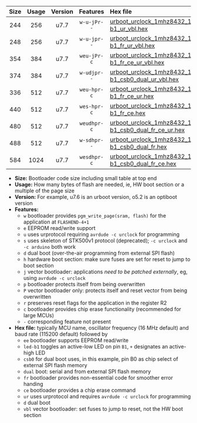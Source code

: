 |Size|Usage|Version|Features|Hex file|
|:-:|:-:|:-:|:-:|:--|
|244|256|u7.7|`w-u-jPr--`|[urboot_urclock_1mhz8432_19200bps_led-b1_ur_vbl.hex](https://raw.githubusercontent.com/stefanrueger/urboot.hex/main/boards/urclock/fcpu_1mhz8432/19200_bps/urboot_urclock_1mhz8432_19200bps_led-b1_ur_vbl.hex)|
|248|256|u7.7|`w-u-jpr--`|[urboot_urclock_1mhz8432_19200bps_led-b1_fr_ur_vbl.hex](https://raw.githubusercontent.com/stefanrueger/urboot.hex/main/boards/urclock/fcpu_1mhz8432/19200_bps/urboot_urclock_1mhz8432_19200bps_led-b1_fr_ur_vbl.hex)|
|354|384|u7.7|`weu-jPr-c`|[urboot_urclock_1mhz8432_19200bps_ee_led-b1_fr_ce_ur_vbl.hex](https://raw.githubusercontent.com/stefanrueger/urboot.hex/main/boards/urclock/fcpu_1mhz8432/19200_bps/urboot_urclock_1mhz8432_19200bps_ee_led-b1_fr_ce_ur_vbl.hex)|
|374|384|u7.7|`w-udjpr--`|[urboot_urclock_1mhz8432_19200bps_led-b1_csb0_dual_ur_vbl.hex](https://raw.githubusercontent.com/stefanrueger/urboot.hex/main/boards/urclock/fcpu_1mhz8432/19200_bps/urboot_urclock_1mhz8432_19200bps_led-b1_csb0_dual_ur_vbl.hex)|
|336|512|u7.7|`weu-hpr-c`|[urboot_urclock_1mhz8432_19200bps_ee_led-b1_fr_ce_ur.hex](https://raw.githubusercontent.com/stefanrueger/urboot.hex/main/boards/urclock/fcpu_1mhz8432/19200_bps/urboot_urclock_1mhz8432_19200bps_ee_led-b1_fr_ce_ur.hex)|
|440|512|u7.7|`wes-hpr-c`|[urboot_urclock_1mhz8432_19200bps_ee_led-b1_fr_ce.hex](https://raw.githubusercontent.com/stefanrueger/urboot.hex/main/boards/urclock/fcpu_1mhz8432/19200_bps/urboot_urclock_1mhz8432_19200bps_ee_led-b1_fr_ce.hex)|
|480|512|u7.7|`weudhpr-c`|[urboot_urclock_1mhz8432_19200bps_ee_led-b1_csb0_dual_fr_ce_ur.hex](https://raw.githubusercontent.com/stefanrueger/urboot.hex/main/boards/urclock/fcpu_1mhz8432/19200_bps/urboot_urclock_1mhz8432_19200bps_ee_led-b1_csb0_dual_fr_ce_ur.hex)|
|488|512|u7.7|`w-sdhpr--`|[urboot_urclock_1mhz8432_19200bps_led-b1_csb0_dual_fr.hex](https://raw.githubusercontent.com/stefanrueger/urboot.hex/main/boards/urclock/fcpu_1mhz8432/19200_bps/urboot_urclock_1mhz8432_19200bps_led-b1_csb0_dual_fr.hex)|
|584|1024|u7.7|`wesdhpr-c`|[urboot_urclock_1mhz8432_19200bps_ee_led-b1_csb0_dual_fr_ce.hex](https://raw.githubusercontent.com/stefanrueger/urboot.hex/main/boards/urclock/fcpu_1mhz8432/19200_bps/urboot_urclock_1mhz8432_19200bps_ee_led-b1_csb0_dual_fr_ce.hex)|

- **Size:** Bootloader code size including small table at top end
- **Usage:** How many bytes of flash are needed, ie, HW boot section or a multiple of the page size
- **Version:** For example, u7.6 is an urboot version, o5.2 is an optiboot version
- **Features:**
  + `w` bootloader provides `pgm_write_page(sram, flash)` for the application at `FLASHEND-4+1`
  + `e` EEPROM read/write support
  + `u` uses urprotocol requiring `avrdude -c urclock` for programming
  + `s` uses skeleton of STK500v1 protocol (deprecated); `-c urclock` and `-c arduino` both work
  + `d` dual boot (over-the-air programming from external SPI flash)
  + `h` hardware boot section: make sure fuses are set for reset to jump to boot section
  + `j` vector bootloader: applications *need to be patched externally*, eg, using `avrdude -c urclock`
  + `p` bootloader protects itself from being overwritten
  + `P` vector bootloader only: protects itself and reset vector from being overwritten
  + `r` preserves reset flags for the application in the register R2
  + `c` bootloader provides chip erase functionality (recommended for large MCUs)
  + `-` corresponding feature not present
- **Hex file:** typically MCU name, oscillator frequency (16 MHz default) and baud rate (115200 default) followed by
  + `ee` bootloader supports EEPROM read/write
  + `led-b1` toggles an active-low LED on pin `B1`, `+` designates an active-high LED
  + `csb0` for dual boot uses, in this example, pin B0 as chip select of external SPI flash memory
  + `dual` boot: serial and from external SPI flash memory
  + `fr` bootloader provides non-essential code for smoother error handing
  + `ce` bootloader provides a chip erase command
  + `ur` uses urprotocol and requires `avrdude -c urclock` for programming
  + `d` dual boot
  + `vbl` vector bootloader: set fuses to jump to reset, not the HW boot section
